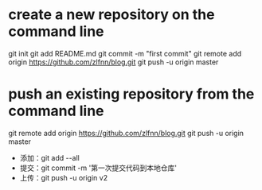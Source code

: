
# create a new repository on the command line
git init
git add README.md
git commit -m "first commit"
git remote add origin https://github.com/zlfnn/blog.git
git push -u origin master

# push an existing repository from the command line
git remote add origin https://github.com/zlfnn/blog.git
git push -u origin master


- 添加：git add --all
- 提交：git commit -m '第一次提交代码到本地仓库'
- 上传：git push -u origin v2


